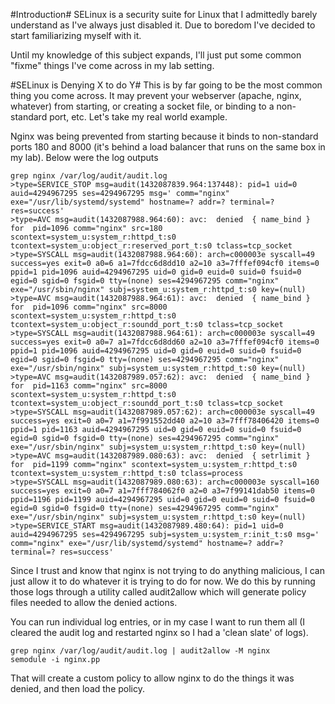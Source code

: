 #Introduction#
SELinux is a security suite for Linux that I admittedly barely understand as I've always just disabled it. Due to boredom I've decided to start familiarizing myself with it.

Until my knowledge of this subject expands, I'll just put some common "fixme" things I've come across in my lab setting.

#SELinux is Denying X to do Y#
This is by far going to be the most common thing you come across. It may prevent your webserver (apache, nginx, whatever) from starting, or creating a socket file, or binding to a non-standard port, etc. Let's take my real world example.

Nginx was being prevented from starting because it binds to non-standard ports 180 and 8000 (it's behind a load balancer that runs on the same box in my lab). Below were the log outputs
```
grep nginx /var/log/audit/audit.log
>type=SERVICE_STOP msg=audit(1432087839.964:137448): pid=1 uid=0 auid=4294967295 ses=4294967295 msg=' comm="nginx" exe="/usr/lib/systemd/systemd" hostname=? addr=? terminal=? res=success'
>type=AVC msg=audit(1432087988.964:60): avc:  denied  { name_bind } for  pid=1096 comm="nginx" src=180 scontext=system_u:system_r:httpd_t:s0 tcontext=system_u:object_r:reserved_port_t:s0 tclass=tcp_socket
>type=SYSCALL msg=audit(1432087988.964:60): arch=c000003e syscall=49 success=yes exit=0 a0=6 a1=7fdcc6d8dd10 a2=10 a3=7fffef094cf0 items=0 ppid=1 pid=1096 auid=4294967295 uid=0 gid=0 euid=0 suid=0 fsuid=0 egid=0 sgid=0 fsgid=0 tty=(none) ses=4294967295 comm="nginx" exe="/usr/sbin/nginx" subj=system_u:system_r:httpd_t:s0 key=(null)
>type=AVC msg=audit(1432087988.964:61): avc:  denied  { name_bind } for  pid=1096 comm="nginx" src=8000 scontext=system_u:system_r:httpd_t:s0 tcontext=system_u:object_r:soundd_port_t:s0 tclass=tcp_socket
>type=SYSCALL msg=audit(1432087988.964:61): arch=c000003e syscall=49 success=yes exit=0 a0=7 a1=7fdcc6d8dd60 a2=10 a3=7fffef094cf0 items=0 ppid=1 pid=1096 auid=4294967295 uid=0 gid=0 euid=0 suid=0 fsuid=0 egid=0 sgid=0 fsgid=0 tty=(none) ses=4294967295 comm="nginx" exe="/usr/sbin/nginx" subj=system_u:system_r:httpd_t:s0 key=(null)
>type=AVC msg=audit(1432087989.057:62): avc:  denied  { name_bind } for  pid=1163 comm="nginx" src=8000 scontext=system_u:system_r:httpd_t:s0 tcontext=system_u:object_r:soundd_port_t:s0 tclass=tcp_socket
>type=SYSCALL msg=audit(1432087989.057:62): arch=c000003e syscall=49 success=yes exit=0 a0=7 a1=7f991552dd40 a2=10 a3=7fff78406420 items=0 ppid=1 pid=1163 auid=4294967295 uid=0 gid=0 euid=0 suid=0 fsuid=0 egid=0 sgid=0 fsgid=0 tty=(none) ses=4294967295 comm="nginx" exe="/usr/sbin/nginx" subj=system_u:system_r:httpd_t:s0 key=(null)
>type=AVC msg=audit(1432087989.080:63): avc:  denied  { setrlimit } for  pid=1199 comm="nginx" scontext=system_u:system_r:httpd_t:s0 tcontext=system_u:system_r:httpd_t:s0 tclass=process
>type=SYSCALL msg=audit(1432087989.080:63): arch=c000003e syscall=160 success=yes exit=0 a0=7 a1=7fff784062f0 a2=0 a3=7f99141dab50 items=0 ppid=1196 pid=1199 auid=4294967295 uid=0 gid=0 euid=0 suid=0 fsuid=0 egid=0 sgid=0 fsgid=0 tty=(none) ses=4294967295 comm="nginx" exe="/usr/sbin/nginx" subj=system_u:system_r:httpd_t:s0 key=(null)
>type=SERVICE_START msg=audit(1432087989.480:64): pid=1 uid=0 auid=4294967295 ses=4294967295 subj=system_u:system_r:init_t:s0 msg=' comm="nginx" exe="/usr/lib/systemd/systemd" hostname=? addr=? terminal=? res=success'
```

Since I trust and know that nginx is not trying to do anything malicious, I can just allow it to do whatever it is trying to do for now. We do this by running those logs through a utility called audit2allow which will generate policy files needed to allow the denied actions.

You can run individual log entries, or in my case I want to run them all (I cleared the audit log and restarted nginx so I had a 'clean slate' of logs).
```
grep nginx /var/log/audit/audit.log | audit2allow -M nginx
semodule -i nginx.pp
```
That will create a custom policy to allow nginx to do the things it was denied, and then load the policy.